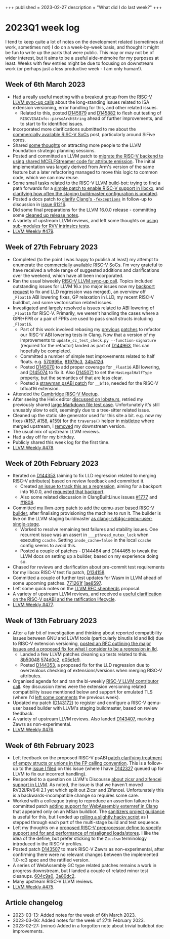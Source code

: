 +++
published = 2023-02-27
description = "What did I do last week?"
+++
# 2023Q1 week log
I tend to keep quite a lot of notes on the development related (sometimes at
work, sometimes not) I do on a week-by-week basis, and thought it might be fun
to write up the parts that were public. This
may or may not be of wider interest, but it aims to be a useful aide-mémoire
for my purposes at least. Weeks with few entries might be due to focusing on
downstream work (or perhaps just a less productive week - I am only human!).

## Week of 6th March 2023
* Had a really useful meeting with a breakout group from the [RISC-V LLVM
  sync-up
  calls](https://docs.google.com/document/d/1G3ocHm2zE6AYTS2N3_3w2UxFnSEyKkcF57siLWe-NVs/edit)
  about the long-standing issues related to ISA extension versioning, error
  handling for this, and other related issues.
  * Related to this, posted [D145879](https://reviews.llvm.org/D145879) and
    [D145882](https://reviews.llvm.org/D145882) to flesh out testing of
    `RISCVISAInfo::parseArchString` ahead of further improvements, and to
    start to fix identified issues.
* Incorporated more clarifications submitted to me about the [commercially
  available RISC-V
  SoCs](/pages/2023q1/commercially-available-risc-v-silicon.md) post,
  particularly around SiFive cores.
* Shared [some
  thoughts](https://discourse.llvm.org/t/diversity-inclusion-strategic-planning-march-6-7/68794/8)
  on attracting more people to the LLVM Foundation strategic planning
  sessions.
* Posted and committed an LLVM patch to [migrate the RISC-V backend to using
  shared MCELFStreamer code for attribute
  emission](https://reviews.llvm.org/D145570). The initial implementation was
  largely derived from Arm's version of the same feature but a later
  refactoring managed to move this logic to common code, which we can now
  reuse.
* Some small tasks related to the RISC-V LLVM build-bot: trying to find a path
  forwards for a [simple patch to enable RISC-V support in
  libcxx](https://reviews.llvm.org/D143158), and [clarifying how often the
  staging buildmaster configuration is
  updated](https://reviews.llvm.org/D144465).
* Posted a docs patch to [clarify
  Clang's `-fexceptions`](https://reviews.llvm.org/D145564) in follow-up to
  discussion in [issue
  61216](https://github.com/llvm/llvm-project/issues/61216).
* Did some final preparations for the LLVM 16.0.0 release - committing some
  [cleaned up release notes](https://reviews.llvm.org/rGae37edf1486d).
* A variety of upstream LLVM reviews, and left some thoughts on [using
  sub-modules for RVV intrinsics
  tests](https://github.com/llvm/llvm-project/issues/61179).
* [LLVM Weekly #479](https://llvmweekly.org/issue/479).


## Week of 27th February 2023
* Completed (to the point I was happy to publish at least) my attempt to
  enumerate the [commercially available RISC-V
  SoCs](/pages/2023q1/commercially-available-risc-v-silicon.md). I'm very
  grateful to have received a whole range of suggested additions and
  clarifications over the weekend, which have all been incorporated.
* Ran the usual biweekly [RISC-V LLVM sync-up
  call](https://discourse.llvm.org/t/risc-v-llvm-sync-up-call-2nd-march-2023/68876).
  Topics included outstanding issues for LLVM 16.x (no major issues now my
  [backport
  request](https://github.com/llvm/llvm-project-release-prs/pull/324#issuecomment-1445012422)
  to fix and LLD regression was merged), an overview off `_Float16` ABI
  lowering fixes, GP relaxation in LLD, my recent RISC-V buildbot, and some
  vectorisation related issues.
* Investigated and largely resolved a issues related to ABI lowering of
  `_Float16` for RISC-V. Primarily, we weren't handling the cases where a
  GPR+FPR or a pair of FPRs are used to pass small structs including
  `_Float16`.
  * Part of this work involved rebasing my
    [previous](https://reviews.llvm.org/D134050)
    [patches](https://reviews.llvm.org/D140400) to refactor our RISC-V ABI
    lowering tests in Clang. Now that a version of my improvements to
    `update_cc_test_check.py --function-signature` (required for the refactor)
    landed as part of [D144963](https://reviews.llvm.org/D144963), this can
    hopefully be completed.
  * Committed a number of simple test improvements related to half floats. e.g.
    [570995e](https://reviews.llvm.org/rG570995eba2f9),
    [81979c3](https://reviews.llvm.org/rG81979c3038de),
    [34b412d](https://reviews.llvm.org/rG34b412dc0efe).
  * Posted [D145070](https://reviews.llvm.org/D145070) to add proper coverage
    for `_Float16` ABI lowering, and
    [D145074](https://reviews.llvm.org/D145074) to fix it. Also
    [D145071](https://reviews.llvm.org/D145071) to set the `HasLegalHalfType`
    property, but the semantics of that are less clear.
  * Posted a [strawman psABI
    patch](https://github.com/riscv-non-isa/riscv-elf-psabi-doc/pull/367) for
    `__bf16`, needed for the RISC-V bfloat16 extension.
* Attended the [Cambridge RISC-V
  Meetup](https://community.riscv.org/events/details/risc-v-international-cambridge-risc-v-group-presents-cheri-risc-v-full-stack-security-using-open-source-hardware-and-software/).
* After seeing the Helix editor [discussed on
  lobste.rs](https://lobste.rs/s/nvoikx/helix_notes), retried my previously
  shared [large Markdown file test
  case](https://github.com/helix-editor/helix/issues/3072#issuecomment-1208133990).
  Unfortunately it's still unusably slow to edit, seemingly due to a
  tree-sitter related issue.
* Cleaned up the static site generator used for this site a bit. e.g. now my
  fixes ([#157](https://github.com/miyuchina/mistletoe/pull/157),
  [#158](https://github.com/miyuchina/mistletoe/pull/158),
  [#159](https://github.com/miyuchina/mistletoe/pull/159)) for the
  `traverse()` helper in [mistletoe](https://github.com/miyuchina/mistletoe)
  where merged upstream, I
  [removed](https://github.com/muxup/muxup-site/commit/52989cf7462d7900bbef5bc2ca9f976af8022ade)
  my downstream version.
* The usual mix of upstream LLVM reviews.
* Had a day off for my birthday.
* Publicly shared this week log for the first time.
* [LLVM Weekly #478](https://llvmweekly.org/issue/478).

## Week of 20th February 2023
* Iterated on [D144353](https://reviews.llvm.org/D144353) (aiming to fix LLD
  regression related to merging RISC-V attributes) based on review feedback
  and committed it.
  * Created [an issue to track this as a
    regression](https://github.com/llvm/llvm-project/issues/60889), aiming for
    a backport into 16.0.0, and [requested that
    backport](https://github.com/llvm/llvm-project-release-prs/pull/324#issuecomment-1445012422).
  * Also some related discussion in ClangBuiltLinux issues
    [#1777](https://github.com/ClangBuiltLinux/linux/issues/1777) and
    [#1808](https://github.com/ClangBuiltLinux/linux/issues/1808).
* Committed [my llvm-zorg patch to add the qemu-user based RISC-V
  builder](https://reviews.llvm.org/D143172), after finalising provisioning
  the machine to run it. The builder is live on the LLVM staging buildmaster
  [as
  clang-rv64gc-qemu-user-single-stage](https://lab.llvm.org/staging/#/builders/241).
  * Worked to resolve remaining test failures and stability issues. One
    recurrent issue was an assert in `___pthread_mutex_lock` when executing
    `ccache`. Setting `inode_cache=false` in the local `ccache` config seems
    to avoid this.
  * Posted a couple of patches - [D144464](https://reviews.llvm.org/D144464)
    and [D144465](https://reviews.llvm.org/D144465) to tweak the LLVM docs on
    setting up a builder, based on my experience doing so.
* Chased for reviews and clarification about pre-commit test requirements for
  my libcxx RISC-V test fix patch,
  [D134158](https://reviews.llvm.org/D143158).
* Committed a couple of further test updates for Wasm in LLVM ahead of some
  upcoming patches. [771261f](https://reviews.llvm.org/rG771261ff0128)
  [1ae8597](https://reviews.llvm.org/rG1ae859753c06).
* Left some quick notes on the [LLVM RFC
  shepherds](https://discourse.llvm.org/t/rfc-rfc-shepherds/68666/8) proposal.
* A variety of upstream LLVM reviews, and received a [useful clarification on
  the RISC-V psABI and the ratification
  lifecycle](https://reviews.llvm.org/D143115#4151994).
* [LLVM Weekly #477](https://llvmweekly.org/issue/477).

## Week of 13th February 2023
* After a fair bit of investigation and thinking about reported compatibility
  issues between GNU and LLVM tools (particularly binutils ld and lld) due to
  RISC-V extension versioning, [posted an RFC outlining the major issues and a
  proposed fix for what I consider to be a regression in
  lld](https://discourse.llvm.org/t/rfc-resolving-issues-related-to-extension-versioning-in-risc-v/68472).
  * Landed a few LLVM patches cleaning up tests related to this.
    [8b50048](https://reviews.llvm.org/rG8b5004864aab)
    [574d0c2](https://reviews.llvm.org/rG574d0c2ec107),
    [d05e1e9](https://reviews.llvm.org/rGd05e1e99b1d6).
  * Posted [D144353](https://reviews.llvm.org/D144353), a proposed fix for the
    LLD regression due to overzealous checking of extensions/versions when
    merging RISC-V attributes.
* Organised agenda for and ran the bi-weekly [RISC-V LLVM contributor
  call](https://discourse.llvm.org/t/risc-v-llvm-sync-up-call-16th-february-2023/68500).
  Key discussion items were the extension versioning related compatibility
  issue mentioned below and support for emulated TLS (where I'd [left some
  comments](https://reviews.llvm.org/D143708#4118468) the previous week).
* Updated my patch ([D143172](https://reviews.llvm.org/D143172)) to register
  and configure a RISC-V qemu-user based builder with LLVM's staging
  buildmaster, based on review feedback.
* A variety of upstream LLVM reviews. Also landed
  [D143407](https://reviews.llvm.org/D143507), marking Zawrs as
  non-experimental.
* [LLVM Weekly #476](https://llvmweekly.org/issue/476).

## Week of 6th February 2023
* Left feedback on the proposed RISC-V psABI
  [patch clarifying treatment of empty structs or unions in the FP calling
  convention](https://github.com/riscv-non-isa/riscv-elf-psabi-doc/pull/365).
  This is a follow-up to the [issue I
  filed](https://github.com/riscv-non-isa/riscv-elf-psabi-doc/issues/358) on
  this issue (where I have [D142327](https://reviews.llvm.org/D142327) queued
  up for LLVM to fix our incorrect handling).
* Responded to a question on LLVM's Discourse [about zicsr and zifencei
  support in
  LLVM](https://discourse.llvm.org/t/support-for-zicsr-and-zifencei-extensions/68369/2).
  As noted, the issue is that we haven't moved RV32I/RV64I 2.1 yet which split
  out Zicsr and Zifencei. Unfortunately this is a backwards-incompatible
  change so requires some care.
* Worked with a colleague trying to reproduce an assertion failure in his
  committed patch [adding support for WebAssembly externref in
  Clang](https://reviews.llvm.org/rGeb66833d19573df97034a81279eda31b8d19815b)
  that appeared only on an MSan buildbot. The [sanitizers project
  guidance](https://github.com/google/sanitizers/wiki/SanitizerBotReproduceBuild)
  is useful for this, but I ended up [rolling a slightly hacky
  script](https://gist.github.com/asb/645a071903f0c3cf9ef6c59a3d3e0810) as I
  stepped through each part of the multi-stage build and test sequence.
* Left my thoughts on a [proposed RISC-V preprocessor define to specify
  support and for and performance of misaligned
  loads/stores](https://github.com/riscv-non-isa/riscv-c-api-doc/issues/32). I
  like the idea of the define, but prefer sticking to the `Zicclsm`
  terminology introduced in the RISC-V profiles.
* Posted patch [D143507](https://reviews.llvm.org/D143507) to mark RISC-V
  Zawrs as non-experimental, after confirming there were no relevant changes
  between the implemented 1.0-rc3 spec and the ratified version.
* A series of WebAssembly GC type related patches remains a work in progress
  downstream, but I landed a couple of related minor test cleanups.
  [604c9a0](https://reviews.llvm.org/rG604c9a07f3a9),
  [3a80dc2](https://reviews.llvm.org/rG3a80dc27ed45).
* Many upstream RISC-V LLVM reviews.
* [LLVM Weekly #475](https://llvmweekly.org/issue/475).

## Article changelog
* 2023-03-13: Added notes for the week of 6th March 2023.
* 2023-03-06: Added notes for the week of 27th February 2023.
* 2023-02-27: (minor) Added in a forgotten note about trivial buildbot doc
  improvements.
